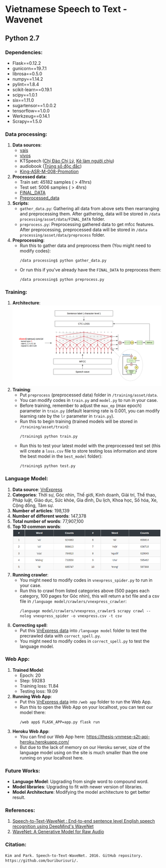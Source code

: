 # Vietnamese Speech to Text - Wavenet

## Python 2.7

### Dependencies: 
* Flask==0.12.2
* gunicorn==19.7.1
* librosa==0.5.0
* numpy==1.14.2
* pylint==1.8.4
* scikit-learn==0.19.1
* scipy==1.0.1
* six==1.11.0
* sugartensor==1.0.0.2
* tensorflow==1.0.0
* Werkzeug==0.14.1
* Scrapy==1.5.0

### Data processing: 
1. **Data sources**:
    * [vais](https://vais.vn/)
    * [vivos](https://ailab.hcmus.edu.vn/vivos)
    * KTSpeech ([Chị Đào Chị Lý](http://www.sachnoionline.com/nghe-sach/chi-dao-chi-ly-nguoi-doc-thuy-tien), [Kẻ làm người chịu](http://www.sachnoionline.com/nghe-sach/ke-lam-nguoi-chiu-nguoi-doc-thuy-tien))
    * audiobook ([Trúng số độc đắc](http://www.sachnoionline.com/nghe-sach/trung-so-doc-dac-nguoi-doc-thuy-tien))
    * [King-ASR-M-008-Promotion](http://kingline.speechocean.com/exchange.php?id=19296&act=view)
2. **Processed data**:
    * Train set: 45182 samples ( > 41hrs) 
    * Test set: 5006 samples ( > 4hrs)
    * [FINAL_DATA](https://drive.google.com/file/d/10R008Zz9q4K1AiQdv4aMbBTIKrFCRZpP/view?usp=sharing)
    * [Preprocessed_data](https://drive.google.com/file/d/1fCQH4paGIKp6xJCU4zBJNznHZZsLH7-z/view?usp=sharing)
3. **Scripts**:
    * `gather_data.py`: Gathering all data from above sets then rearranging and preprocessing them. After gathering, data will be stored in `/data processing/asset/data/FINAL_DATA` folder.
    * `preprocess.py`: Preprocessing gathered data to get mfcc features. After preprocessing, preprocessed data will be stored in `/data processing/asset/data/preprocess` folder.
4. **Preprocessing**:
    * Run this to gather data and preprocess them (You might need to modify codes):  
        ```
        /data processing$ python gather_data.py
        ```
    * Or run this if you've already have the `FINAL_DATA` to preprocess them:  
        ```
        /data processing$ python preprocess.py
        ```

### Training:
1. **Architecture**:
    ![Architecture](/images/architecture.png)
2. **Training**:
    * Put `preprocess` (preprocessed data) folder in `/training/asset/data`.
    * You can modify codes in `train.py` and `model.py` to run in your case.
    * Before training, remember to adjust the `max_ep` (max epoch) parameter in `train.py` (default learning rate is 0.001, you can modify learning rate by the `lr` parameter in `train.py`).
    * Run this to begin training (trained models will be stored in `/training/asset/train`):  
        ```
        /training$ python train.py
        ```
    * Run this to test your latest model with the preprocessed test set (this will create a `loss.csv` file to store testing loss information and store the best model in the `best_model` folder):  
        ```
        /training$ python test.py
        ```

### Language Model:
1. **Data source**: [VnExpress](https://vnexpress.net/)
2. **Categories**: Thời sự, Góc nhìn, Thế giới, Kinh doanh, Giải trí, Thể thao, Pháp luật, Giáo dục, Sức khỏe, Gia đình, Du lịch, Khoa học, Số hóa, Xe, Cộng đồng, Tâm sự.
3. **Number of articles**: 198,139 
4. **Number of different words**: 147,378 
5. **Total number of words**: 77,907,100 
6. **Top 10 common words**: 
    ![Top 10 common words](/images/top10_common_words_table.png)
7. **Running crawler**:
    * You might need to modify codes in `vnexpress_spider.py` to run in your case.
    * Run this to crawl from listed categories above (500 pages each category, 100 pages for Góc nhìn), this will return a txt file and a csv file in `/language model/crawlers/vnexpress_crawler`:  
        ```
        /language model/crawlers/vnexpress_crawler$ scrapy crawl --nolog vnexpress_spider -o vnexpress.csv -t csv
        ```
8. **Correcting spell**:
    * Put this [VnExpress data](https://drive.google.com/file/d/1WA-LX3AZif_U4NMO2CXWxgJxsrXv82Ol/view?usp=sharing) into `/language model` folder to test the precrawled data with `correct_spell.py`.
    * You might need to modify codes in `correct_spell.py` to test the language model.

### Web App:
1. **Trained Model**:
    * Epoch: 20 
    * Step: 59283 
    * Training loss: 11.84 
    * Testing loss: 19.09 
2. **Running Web App**:
    * Put this [VnExpress data](https://drive.google.com/file/d/1WA-LX3AZif_U4NMO2CXWxgJxsrXv82Ol/view?usp=sharing) into `/web app` folder to run the Web App.
    * Run this to open the Web App on your localhost, you can test our model there:  
        ```
        /web app$ FLASK_APP=app.py flask run
        ```
3. **Heroku Web App**:
    * You can find our Web App here: https://thesis-vnmese-s2t-api-heroku.herokuapp.com/
    * But due to the lack of memory on our Heroku server, size of the language model using on the site is much smaller than the one running on your localhost here.

### Future Works:
* **Language Model**: Upgrading from single word to compound word.
* **Model libraries**: Upgrading to fit with newer version of libraries.
* **Model Architecture**: Modifying the model architecture to get better result.

### References:
1. [Speech-to-Text-WaveNet : End-to-end sentence level English speech recognition using DeepMind's WaveNet](https://github.com/buriburisuri/speech-to-text-wavenet)
2. [WaveNet: A Generative Model for Raw Audio](https://arxiv.org/abs/1609.03499)

### Citation:
```
Kim and Park. Speech-to-Text-WaveNet. 2016. GitHub repository. https://github.com/buriburisuri/.
```
